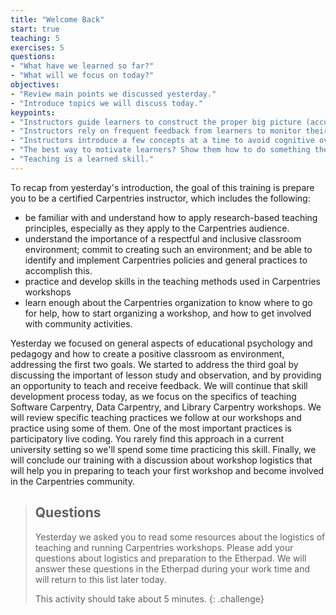 ```yaml
---
title: "Welcome Back"
start: true
teaching: 5
exercises: 5
questions:
- "What have we learned so far?"
- "What will we focus on today?"
objectives:
- "Review main points we discussed yesterday."
- "Introduce topics we will discuss today."
keypoints:
- "Instructors guide learners to construct the proper big picture (accurate mental model) of the topic rather than focus on details."
- "Instructors rely on frequent feedback from learners to monitor their own presentation of the material."
- "Instructors introduce a few concepts at a time to avoid cognitive overload."
- "The best way to motivate learners? Show them how to do something they can immediately put to use and be enthusiastic about it."
- "Teaching is a learned skill."
---
```


To recap from yesterday's introduction, the goal of this training is prepare
you to be a certified Carpentries instructor, which includes the following:
- be familiar with and understand how to apply research-based teaching principles,
especially as they apply to the Carpentries audience.
- understand the importance of a respectful and inclusive classroom environment; commit to
creating such an environment; and be able to
identify and implement Carpentries policies and general practices to accomplish this.
- practice and develop skills in the teaching methods used in Carpentries workshops
- learn enough about the Carpentries organization to know where to go for help,
how to start organizing a workshop, and how to get involved with community activities.

Yesterday we focused on general aspects of educational psychology and pedagogy and
how to create a positive classroom as environment, addressing the first two goals.
We started to address the third goal by discussing the important of lesson study
and observation, and by providing an opportunity to teach and
receive feedback. We will continue that skill development process today, as we
focus on the specifics of teaching Software Carpentry, Data Carpentry, and Library Carpentry workshops.
We will review specific
teaching practices we follow at our workshops and practice using some of them. One of the most important practices is participatory live coding. You rarely
find this approach in a current university setting so we'll spend some time practicing this skill.
Finally, we will conclude our training with a discussion about workshop logistics that will help you in preparing to teach your first workshop and become involved in the Carpentries community. 

> ## Questions
>
> Yesterday we asked you to read some resources about the logistics of teaching and running Carpentries workshops. Please
> add your questions about logistics and preparation to the Etherpad. We will answer these questions in the Etherpad during your work time
> and will return to this list later today.
>
> This activity should take about 5 minutes.
{: .challenge}

